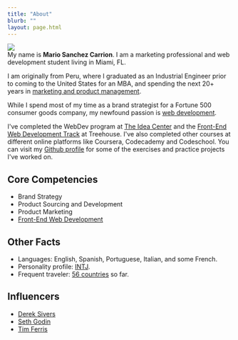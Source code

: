 ```yaml
---
title: "About"
blurb: ""
layout: page.html
---
```


<img src="/img/mscwebdev.JPG" class="profile small"><br>
My name is **Mario Sanchez Carrion**. I am a marketing professional and web development student living in Miami, FL. 

I am originally from Peru, where I graduated as an Industrial Engineer prior to coming to the United States for an MBA, and spending the next 20+ years in [marketing and product management](https://www.linkedin.com/in/mariobox/).

While I spend most of my time as a brand strategist for a Fortune 500 consumer goods company, my newfound passion is [web development](../skills). 

I've completed the WebDev program at [The Idea Center](http://theideacenter.co ) and the [Front-End Web Development Track](https://teamtreehouse.com/tracks/front-end-web-development) at Treehouse. I've also completed other courses at different online platforms like Coursera, Codecademy and Codeschool. You can visit my [Github profile](https://github.com/mariobox) for some of the exercises and practice projects I've worked on.

## Core Competencies 

* Brand Strategy
* Product Sourcing and Development
* Product Marketing
* [Front-End Web Development](../skills)

## Other Facts

* Languages: English, Spanish, Portuguese, Italian, and some French.
* Personality profile: [INTJ](http://mariosanchez.org/images/INTJ.PNG).
* Frequent traveler: [56 countries](https://github.com/mariobox/mariosanchez.org-hugo/blob/master/photos) so far.

## Influencers

* [Derek Sivers](http://sivers.org)
* [Seth Godin](http://sethgodin.typepad.com)
* [Tim Ferris](http://fourhourworkweek.com)

